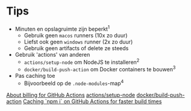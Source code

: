# Tips

- Minuten en opslagruimte zijn beperkt<sup>1</sup>
  - Gebruik geen `macos` runners (10x zo duur)
  - Liefst ook geen `windows` runner (2x zo duur)
  - Gebruik geen artifacts of delete ze steeds
- Gebruik 'actions' van anderen
  - `actions/setup-node` om NodeJS te installeren<sup>2</sup>
  - `docker/build-push-action` om Docker containers te bouwen<sup>3</sup>
- Pas caching toe
  - Bijvoorbeeld op de `.node-modules`-map<sup>4</sup>

<Footnotes separator>
  <Footnote :number=1><a href="https://docs.github.com/en/billing/managing-billing-for-your-products/managing-billing-for-github-actions/about-billing-for-github-actions" rel="noreferrer" target="_blank">About billing for GitHub Actions</a></Footnote>
  <Footnote :number=2><a href="https://github.com/actions/setup-node" rel="noreferrer" target="_blank">actions/setup-node</a></Footnote>
  <Footnote :number=3><a href="https://github.com/docker/build-push-action" rel="noreferrer" target="_blank">docker/build-push-action</a></Footnote>
  <Footnote :number=4><a href="https://accreditly.io/articles/caching-npm-i-on-github-actions-for-faster-build-times" rel="noreferrer" target="_blank">Caching `npm i` on GitHub Actions for faster build times</a></Footnote>
</Footnotes>
